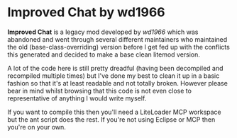 Improved Chat by wd1966
=======================

**Improved Chat** is a legacy mod developed by *wd1966* which was abandoned and went through several different maintainers who maintained the old (base-class-overriding) version before I get fed up with the conflicts this generated and decided to make a base clean litemod version.

A lot of the code here is still pretty dreadful (having been decompiled and recompiled multiple times) but I've done my best to clean it up in a basic fashion so that it's at least readable and not totally broken. However please bear in mind whilst browsing that this code is not even close to representative of anything I would write myself.

If you want to compile this then you'll need a LiteLoader MCP workspace but the ant script does the rest. If you're not using Eclipse or MCP then you're on your own.